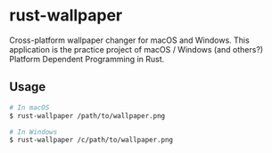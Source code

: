 # rust-wallpaper

Cross-platform wallpaper changer for macOS and Windows.
This application is the practice project of macOS / Windows (and others?) Platform Dependent Programming in Rust.

## Usage

```bash
# In macOS
$ rust-wallpaper /path/to/wallpaper.png

# In Windows
$ rust-wallpaper /c/path/to/wallpaper.png
```
